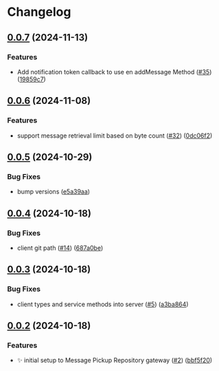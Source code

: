 # Changelog

## [0.0.7](https://github.com/2060-io/message-pickup-repository/compare/@2060.io/message-pickup-repository-client@v0.0.6...@2060.io/message-pickup-repository-client@v0.0.7) (2024-11-13)

### Features

- Add notification token callback to use en addMessage Method ([#35](https://github.com/2060-io/message-pickup-repository/issues/35)) ([19859c7](https://github.com/2060-io/message-pickup-repository/commit/19859c7ff2851744524a224c417fbfeda2720d5e))

## [0.0.6](https://github.com/2060-io/message-pickup-repository/compare/@2060.io/message-pickup-repository-client@v0.0.5...@2060.io/message-pickup-repository-client@v0.0.6) (2024-11-08)

### Features

- support message retrieval limit based on byte count ([#32](https://github.com/2060-io/message-pickup-repository/issues/32)) ([0dc06f2](https://github.com/2060-io/message-pickup-repository/commit/0dc06f2ba6d4f3379ae05cca2d76f56bf66b9669))

## [0.0.5](https://github.com/2060-io/message-pickup-repository/compare/@2060.io/message-pickup-repository-client@v0.0.4...@2060.io/message-pickup-repository-client@v0.0.5) (2024-10-29)

### Bug Fixes

- bump versions ([e5a39aa](https://github.com/2060-io/message-pickup-repository/commit/e5a39aae66abb33c313f51c8cdb796f5a914400a))

## [0.0.4](https://github.com/2060-io/message-pickup-repository/compare/@2060.io/message-pickup-repository-client@v0.0.3...@2060.io/message-pickup-repository-client@v0.0.4) (2024-10-18)

### Bug Fixes

- client git path ([#14](https://github.com/2060-io/message-pickup-repository/issues/14)) ([687a0be](https://github.com/2060-io/message-pickup-repository/commit/687a0be7bfa71e06619b63b8706c2f7b60d6ed4c))

## [0.0.3](https://github.com/2060-io/message-pickup-repository/compare/@2060.io/message-pickup-repository-client@v0.0.2...@2060.io/message-pickup-repository-client@v0.0.3) (2024-10-18)

### Bug Fixes

- client types and service methods into server ([#5](https://github.com/2060-io/message-pickup-repository/issues/5)) ([a3ba864](https://github.com/2060-io/message-pickup-repository/commit/a3ba864c9e1e22d29890722459443ad7d78330b9))

## [0.0.2](https://github.com/2060-io/message-pickup-repository/compare/@2060.io/message-pickup-repository-client-v0.0.1...@2060.io/message-pickup-repository-client@v0.0.2) (2024-10-18)

### Features

- :sparkles: initial setup to Message Pickup Repository gateway ([#2](https://github.com/2060-io/message-pickup-repository/issues/2)) ([bbf5f20](https://github.com/2060-io/message-pickup-repository/commit/bbf5f207ca63f95f1afe83e17523c23b39c6c841))
